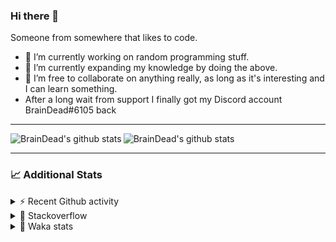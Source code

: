 ### Hi there 👋

Someone from somewhere that likes to code.

- 🔭 I’m currently working on random programming stuff.
- 🌱 I’m currently expanding my knowledge by doing the above.
- 👯 I’m free to collaborate on anything really, as long as it's interesting and I can learn something.
- After a long wait from support I finally got my Discord account BrainDead#6105 back
<hr>


<img alt="BrainDead's github stats" align="left" src="https://github-readme-stats.vercel.app/api?username=albertopoljak&count_private=true&show_icons=true&theme=radical&hide_border=true"/>
<img alt="BrainDead's github stats" align="left" src="https://github-readme-stats.vercel.app/api/top-langs/?username=albertopoljak&layout=compact&theme=radical&hide_border=true&card_width=250"/>
<br clear="left"/>

<hr>

### 📈 Additional Stats

<details>
  <summary>⚡ Recent Github activity</summary>
  <br/>

  <!--START_SECTION:activity-->
1. 🗣 Commented on [#64](https://github.com/HuyaneMatsu/hata/issues/64) in [HuyaneMatsu/hata](https://github.com/HuyaneMatsu/hata)
2. 💪 Opened PR [#64](https://github.com/HuyaneMatsu/hata/pull/64) in [HuyaneMatsu/hata](https://github.com/HuyaneMatsu/hata)
3. 🗣 Commented on [#158](https://github.com/Tortoise-Community/Tortoise-BOT/issues/158) in [Tortoise-Community/Tortoise-BOT](https://github.com/Tortoise-Community/Tortoise-BOT)
4. 🗣 Commented on [#32](https://github.com/albertopoljak/Licensy/issues/32) in [albertopoljak/Licensy](https://github.com/albertopoljak/Licensy)
5. ❗️ Closed issue [#31](https://github.com/albertopoljak/Licensy/issues/31) in [albertopoljak/Licensy](https://github.com/albertopoljak/Licensy)
  <!--END_SECTION:activity-->
</details>

<details>
  <summary>👀 Stackoverflow</summary>

  [![Omid Nikrah StackOverflow](https://github-readme-stackoverflow.vercel.app/?userID=11311072&theme=dark)](https://stackoverflow.com/users/11311072/braindead)

</details>

<details>
  <summary>🤖 Waka stats</summary>
  <br/>

  <!--START_SECTION:waka-->
![Profile Views](http://img.shields.io/badge/Profile%20Views-1-blue)

![Lines of code](https://img.shields.io/badge/From%20Hello%20World%20I%27ve%20Written-278519%20lines%20of%20code-blue)

**🐱 My Github Data** 

> 🏆 769 Contributions in the Year 2021
 > 
> 📦 148.8 kB Used in Github's Storage 
 > 
> 💼 Opted to Hire
 > 
> 📜 33 Public Repositories 
 > 
> 🔑 8 Private Repositories  
 > 
**I'm an Early 🐤** 

```text
🌞 Morning    172 commits    █████░░░░░░░░░░░░░░░░░░░░   21.64% 
🌆 Daytime    309 commits    █████████░░░░░░░░░░░░░░░░   38.87% 
🌃 Evening    216 commits    ██████░░░░░░░░░░░░░░░░░░░   27.17% 
🌙 Night      98 commits     ███░░░░░░░░░░░░░░░░░░░░░░   12.33%

```
📅 **I'm Most Productive on Tuesday** 

```text
Monday       122 commits    ███░░░░░░░░░░░░░░░░░░░░░░   15.35% 
Tuesday      157 commits    █████░░░░░░░░░░░░░░░░░░░░   19.75% 
Wednesday    157 commits    █████░░░░░░░░░░░░░░░░░░░░   19.75% 
Thursday     136 commits    ████░░░░░░░░░░░░░░░░░░░░░   17.11% 
Friday       85 commits     ██░░░░░░░░░░░░░░░░░░░░░░░   10.69% 
Saturday     60 commits     ██░░░░░░░░░░░░░░░░░░░░░░░   7.55% 
Sunday       78 commits     ██░░░░░░░░░░░░░░░░░░░░░░░   9.81%

```


📊 **This Week I Spent My Time On** 

```text
💬 Programming Languages: 
Python                   14 hrs 39 mins      ██████████████░░░░░░░░░░░   55.8% 
XML                      8 hrs 23 mins       ████████░░░░░░░░░░░░░░░░░   31.91% 
textmate                 1 hr 28 mins        █░░░░░░░░░░░░░░░░░░░░░░░░   5.63% 
CSV file                 1 hr 6 mins         █░░░░░░░░░░░░░░░░░░░░░░░░   4.19% 
Gettext Catalog          30 mins             ░░░░░░░░░░░░░░░░░░░░░░░░░   1.95%

🐱‍💻 Projects: 
odoo_14                  26 hrs 10 mins      █████████████████████████   99.64% 
culjak                   5 mins              ░░░░░░░░░░░░░░░░░░░░░░░░░   0.32% 
glovia_custom_addons     0 secs              ░░░░░░░░░░░░░░░░░░░░░░░░░   0.04% 
angelina                 0 secs              ░░░░░░░░░░░░░░░░░░░░░░░░░   0.0%

💻 Operating System: 
Linux                    26 hrs 16 mins      █████████████████████████   100.0%

```

**I Mostly Code in Python** 

```text
Python                   29 repos            ███████████████████░░░░░░   78.38% 
Java                     4 repos             ██░░░░░░░░░░░░░░░░░░░░░░░   10.81% 
HTML                     2 repos             █░░░░░░░░░░░░░░░░░░░░░░░░   5.41% 
TypeScript               1 repo              ░░░░░░░░░░░░░░░░░░░░░░░░░   2.7% 
JavaScript               1 repo              ░░░░░░░░░░░░░░░░░░░░░░░░░   2.7%

```



 Last Updated on 17/12/2021
<!--END_SECTION:waka-->
</details>
